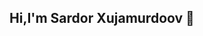 ## Hi,I'm Sardor Xujamurdoov 👋

<!--
**Sardor1401/Sardor1401** is a ✨ _special_ ✨ repository because its `README.md` (this file) appears on your GitHub profile.

Here are some ideas to get you started:

- 🔭 I’m currently working on ...
- 🌱 I’m currently learning ...
- 👯 I’m looking to collaborate on ...
- 🤔 I’m looking for help with ...'M 
- 💬 Ask me about ...
- 📫 How to reach me: ...
- 😄 Pronouns: ...
- ⚡ Fun fact: ...
-->
